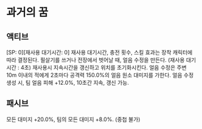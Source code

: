 # 과거의 꿈

## 액티브

[SP: 0][재사용 대기시간: 0] 재사용 대기시간, 충전 횟수, 스킬 효과는 장착 캐릭터에 따라 결정된다.
필살기를 쓰거나 전장에서 벗어날 때, 얼음 수정을 만든다. (재사용 대기시간 : 4초) 재사용시 지속시간을 갱신하고 위치를 초기화시킨다.
얼음 수정은 주변 10m 이내의 적에게 2초마다 공격력 150.0%의 얼음 원소 대미지를 가한다.
얼음 수정 생성 시, 팀 얼음 피해 +12.0%, 10초간 지속, 갱신 가능.

## 패시브

모든 대미지 +20.0%, 팀의 모든 대미지 +8.0%. (중첩 불가)

